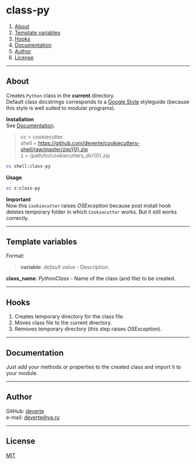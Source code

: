 # class-py

1. [About](#About)
2. [Template variables](#Template-variables)
3. [Hooks](#Hooks)
4. [Documentation](#Documentation)
5. [Author](#Author)
6. [License](#License)

---


## About
Creates `Python` class in the **current** directory.  
Default class docstrings corresponds to a [Google Style](http://google.github.io/styleguide/pyguide.html#38-comments-and-docstrings) styleguide (because this style is well suited to modular programs).

**Installation**  
See [Documentation](../../../../#Documentation).
> cc = cookiecutter  
> shell = https://github.com/deverte/cookiecutters-shell/raw/master/zip/{0}.zip  
> z = /path/to/cookiecutters_dir/{0}.zip
```sh
cc shell:class-py
```

**Usage**  
```sh
cc z:class-py
```

**Important**  
Now this `Cookiecutter` raises *OSException* because post install hook deletes temporary folder in which `Cookiecutter` works. But it still works correctly.


---


## Template variables
Format:
> **variable**: *default value* - Description.

**class_name**: *PythonClass* - Name of the class (and file) to be created.


---


## Hooks
1. Creates temporary directory for the class file.
2. Moves class file to the current directory.
3. Removes temporary directory (this step raises *OSException*).


---


## Documentation
Just add your methods or properties to the created class and import it to your module.


---


## Author
GitHub: [deverte](https://github.com/deverte)  
e-mail: [deverte@ya.ru](mailto:deverte@ya.ru)


---


## License
[MIT](/LICENSE)